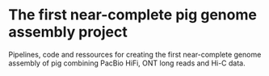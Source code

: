 # The first near-complete pig genome assembly project  
Pipelines, code and ressources for creating the first near-complete genome assembly of pig combining PacBio HiFi, ONT long reads and Hi-C data.
